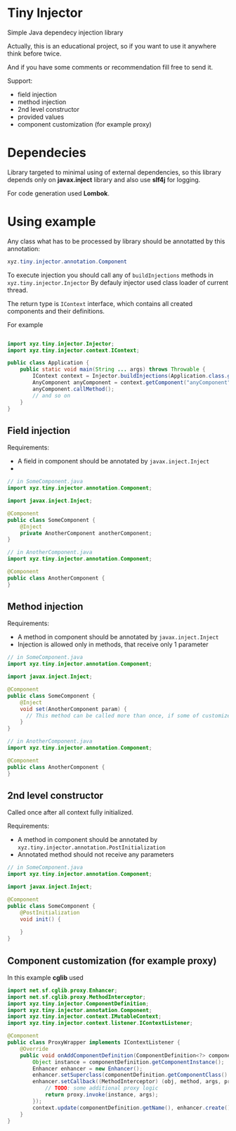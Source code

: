# Tiny Injector

Simple Java dependecy injection library

Actually, this is an educational project, so if you want to use it anywhere think before twice.

And if you have some comments or recommendation fill free to send it.

Support:
- field injection
- method injection
- 2nd level constructor
- provided values
- component customization (for example proxy)

# Dependecies

Library targeted to minimal using of external dependencies, so this library depends only on **javax.inject** library and also use **slf4j** for logging.

For code generation used **Lombok**.

# Using example

Any class what has to be processed by library should be annotatted by this annotation:
```java
xyz.tiny.injector.annotation.Component
```

To execute injection you should call any of `buildInjections` methods in `xyz.tiny.injector.Injector` By defauly injector used class loader of current thread.

The return type is `IContext` interface, which contains all created components and their definitions.

For example
```java

import xyz.tiny.injector.Injector;
import xyz.tiny.injector.context.IContext;

public class Application {
    public static void main(String ... args) throws Throwable {
        IContext context = Injector.buildInjections(Application.class.getPackage().getName());
        AnyComponent anyComponent = context.getComponent("anyComponent");
        anyComponent.callMethod();
        // and so on
    }
}
```

## Field injection
Requirements:
- A field in component should be annotated by `javax.inject.Inject`
- 
```java
// in SomeComponent.java
import xyz.tiny.injector.annotation.Component;

import javax.inject.Inject;

@Component
public class SomeComponent {
    @Inject
    private AnotherComponent anotherComponent;
}

// in AnotherComponent.java
import xyz.tiny.injector.annotation.Component;

@Component
public class AnotherComponent {
}
```

## Method injection
Requirements:
- A method in component should be annotated by `javax.inject.Inject`
- Injection is allowed only in methods, that receive only 1 parameter

```java
// in SomeComponent.java
import xyz.tiny.injector.annotation.Component;

import javax.inject.Inject;

@Component
public class SomeComponent {
    @Inject
    void set(AnotherComponent param) {
      // This method can be called more than once, if some of customizer decide to change injected value
    }
}

// in AnotherComponent.java
import xyz.tiny.injector.annotation.Component;

@Component
public class AnotherComponent {
}
```

## 2nd level constructor

Called once after all context fully initialized.

Requirements:
- A method in component should be annotated by `xyz.tiny.injector.annotation.PostInitialization`
- Annotated method should not receive any parameters

```java
// in SomeComponent.java
import xyz.tiny.injector.annotation.Component;

import javax.inject.Inject;

@Component
public class SomeComponent {
    @PostInitialization
    void init() {
    
    }
}
```

## Component customization (for example proxy)

In this example **cglib** used

```java
import net.sf.cglib.proxy.Enhancer;
import net.sf.cglib.proxy.MethodInterceptor;
import xyz.tiny.injector.ComponentDefinition;
import xyz.tiny.injector.annotation.Component;
import xyz.tiny.injector.context.IMutableContext;
import xyz.tiny.injector.context.listener.IContextListener;

@Component
public class ProxyWrapper implements IContextListener {
    @Override
    public void onAddComponentDefinition(ComponentDefinition<?> componentDefinition, IMutableContext context) throws Exception {
        Object instance = componentDefinition.getComponentInstance();
        Enhancer enhancer = new Enhancer();
        enhancer.setSuperclass(componentDefinition.getComponentClass().get());
        enhancer.setCallback((MethodInterceptor) (obj, method, args, proxy) -> {
            // TODO: some additional proxy logic
            return proxy.invoke(instance, args);
        });
        context.update(componentDefinition.getName(), enhancer.create());
    }
}
```
